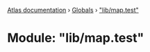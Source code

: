[Atlas documentation](../README.md) › [Globals](../globals.md) › ["lib/map.test"](_lib_map_test_.md)

# Module: "lib/map.test"


